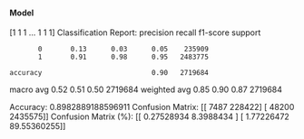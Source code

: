 #### Model
[1 1 1 ... 1 1 1]
Classification Report:
              precision    recall  f1-score   support

           0       0.13      0.03      0.05    235909
           1       0.91      0.98      0.95   2483775

    accuracy                           0.90   2719684
   macro avg       0.52      0.51      0.50   2719684
weighted avg       0.85      0.90      0.87   2719684

Accuracy: 0.8982889188596911
Confusion Matrix:
[[   7487  228422]
 [  48200 2435575]]
Confusion Matrix (%):
[[ 0.27528934  8.3988434 ]
 [ 1.77226472 89.55360255]]
